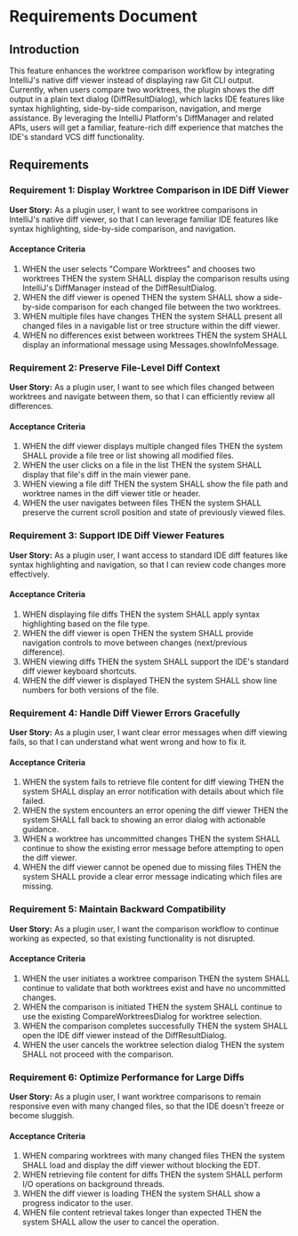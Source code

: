 # Requirements Document

## Introduction

This feature enhances the worktree comparison workflow by integrating IntelliJ's native diff viewer instead of displaying raw Git CLI output. Currently, when users compare two worktrees, the plugin shows the diff output in a plain text dialog (DiffResultDialog), which lacks IDE features like syntax highlighting, side-by-side comparison, navigation, and merge assistance. By leveraging the IntelliJ Platform's DiffManager and related APIs, users will get a familiar, feature-rich diff experience that matches the IDE's standard VCS diff functionality.

## Requirements

### Requirement 1: Display Worktree Comparison in IDE Diff Viewer

**User Story:** As a plugin user, I want to see worktree comparisons in IntelliJ's native diff viewer, so that I can leverage familiar IDE features like syntax highlighting, side-by-side comparison, and navigation.

#### Acceptance Criteria

1. WHEN the user selects "Compare Worktrees" and chooses two worktrees THEN the system SHALL display the comparison results using IntelliJ's DiffManager instead of the DiffResultDialog.
2. WHEN the diff viewer is opened THEN the system SHALL show a side-by-side comparison for each changed file between the two worktrees.
3. WHEN multiple files have changes THEN the system SHALL present all changed files in a navigable list or tree structure within the diff viewer.
4. WHEN no differences exist between worktrees THEN the system SHALL display an informational message using Messages.showInfoMessage.

### Requirement 2: Preserve File-Level Diff Context

**User Story:** As a plugin user, I want to see which files changed between worktrees and navigate between them, so that I can efficiently review all differences.

#### Acceptance Criteria

1. WHEN the diff viewer displays multiple changed files THEN the system SHALL provide a file tree or list showing all modified files.
2. WHEN the user clicks on a file in the list THEN the system SHALL display that file's diff in the main viewer pane.
3. WHEN viewing a file diff THEN the system SHALL show the file path and worktree names in the diff viewer title or header.
4. WHEN the user navigates between files THEN the system SHALL preserve the current scroll position and state of previously viewed files.

### Requirement 3: Support IDE Diff Viewer Features

**User Story:** As a plugin user, I want access to standard IDE diff features like syntax highlighting and navigation, so that I can review code changes more effectively.

#### Acceptance Criteria

1. WHEN displaying file diffs THEN the system SHALL apply syntax highlighting based on the file type.
2. WHEN the diff viewer is open THEN the system SHALL provide navigation controls to move between changes (next/previous difference).
3. WHEN viewing diffs THEN the system SHALL support the IDE's standard diff viewer keyboard shortcuts.
4. WHEN the diff viewer is displayed THEN the system SHALL show line numbers for both versions of the file.

### Requirement 4: Handle Diff Viewer Errors Gracefully

**User Story:** As a plugin user, I want clear error messages when diff viewing fails, so that I can understand what went wrong and how to fix it.

#### Acceptance Criteria

1. WHEN the system fails to retrieve file content for diff viewing THEN the system SHALL display an error notification with details about which file failed.
2. WHEN the system encounters an error opening the diff viewer THEN the system SHALL fall back to showing an error dialog with actionable guidance.
3. WHEN a worktree has uncommitted changes THEN the system SHALL continue to show the existing error message before attempting to open the diff viewer.
4. WHEN the diff viewer cannot be opened due to missing files THEN the system SHALL provide a clear error message indicating which files are missing.

### Requirement 5: Maintain Backward Compatibility

**User Story:** As a plugin user, I want the comparison workflow to continue working as expected, so that existing functionality is not disrupted.

#### Acceptance Criteria

1. WHEN the user initiates a worktree comparison THEN the system SHALL continue to validate that both worktrees exist and have no uncommitted changes.
2. WHEN the comparison is initiated THEN the system SHALL continue to use the existing CompareWorktreesDialog for worktree selection.
3. WHEN the comparison completes successfully THEN the system SHALL open the IDE diff viewer instead of the DiffResultDialog.
4. WHEN the user cancels the worktree selection dialog THEN the system SHALL not proceed with the comparison.

### Requirement 6: Optimize Performance for Large Diffs

**User Story:** As a plugin user, I want worktree comparisons to remain responsive even with many changed files, so that the IDE doesn't freeze or become sluggish.

#### Acceptance Criteria

1. WHEN comparing worktrees with many changed files THEN the system SHALL load and display the diff viewer without blocking the EDT.
2. WHEN retrieving file content for diffs THEN the system SHALL perform I/O operations on background threads.
3. WHEN the diff viewer is loading THEN the system SHALL show a progress indicator to the user.
4. WHEN file content retrieval takes longer than expected THEN the system SHALL allow the user to cancel the operation.

